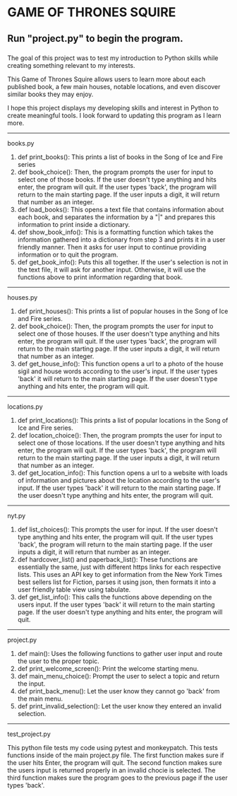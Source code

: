 # GAME OF THRONES SQUIRE
## Run "project.py" to begin the program. 
###

The goal of this project was to test my introduction to Python skills while creating something relevant to my interests. 

This Game of Thrones Squire allows users to learn more about each published book, a few main houses, notable locations, and even discover similar books they may enjoy.

I hope this project displays my developing skills and interest in Python to create meaningful tools. I look forward to updating this program as I learn more.

____
books.py

1. def print_books(): This prints a list of books in the Song of Ice and Fire series
2. def book_choice(): Then, the program prompts the user for input to select one of those books. If the user doesn't type anything and hits enter, the program will quit. If the user types 'back', the program will return to the main starting page. If the user inputs a digit, it will return that number as an integer.
3. def load_books(): This opens a text file that contains information about each book, and separates the information by a "|" and prepares this information to print inside a dictionary.
4. def show_book_info(): This is a formatting function which takes the information gathered into a dictionary from step 3 and prints it in a user friendly manner. Then it asks for user input to continue providing information or to quit the program.
5. def get_book_info(): Puts this all together. If the user's selection is not in the text file, it will ask for another input. Otherwise, it will use the functions above to print information regarding that book.

___
houses.py
1. def print_houses(): This prints a list of popular houses in the Song of Ice and Fire series.
2. def book_choice(): Then, the program prompts the user for input to select one of those houses. If the user doesn't type anything and hits enter, the program will quit. If the user types 'back', the program will return to the main starting page. If the user inputs a digit, it will return that number as an integer.
3. def get_house_info(): This function opens a url to a photo of the house sigil and house words according to the user's input. If the user types 'back' it will return to the main starting page. If the user doesn't type anything and hits enter, the program will quit.


___
locations.py
1. def print_locations(): This prints a list of popular locations in the Song of Ice and Fire series.
2. def location_choice(): Then, the program prompts the user for input to select one of those locations. If the user doesn't type anything and hits enter, the program will quit. If the user types 'back', the program will return to the main starting page. If the user inputs a digit, it will return that number as an integer.
3. def get_location_info(): This function opens a url to a website with loads of information and pictures about the location according to the user's input. If the user types 'back' it will return to the main starting page. If the user doesn't type anything and hits enter, the program will quit.


___
nyt.py
1. def list_choices(): This prompts the user for input. If the user doesn't type anything and hits enter, the program will quit. If the user types 'back', the program will return to the main starting page. If the user inputs a digit, it will return that number as an integer.
2. def hardcover_list() and paperback_list(): These functions are essentially the same, just with different https links for each respective lists. This uses an API key to get information from the New York Times best sellers list for Fiction, parses it using json, then formats it into a user friendly table view using tabulate.
3. def get_list_info(): This calls the functions above depending on the users input. If the user types 'back' it will return to the main starting page. If the user doesn't type anything and hits enter, the program will quit.


___
project.py
1. def main(): Uses the following functions to gather user input and route the user to the proper topic.
2. def print_welcome_screen(): Print the welcome starting menu.
3. def main_menu_choice(): Prompt the user to select a topic and return the input.
4. def print_back_menu(): Let the user know they cannot go 'back' from the main menu.
5. def print_invalid_selection(): Let the user know they entered an invalid selection.

___
test_project.py

This python file tests my code using pytest and monkeypatch. This tests functions inside of the main project.py file. The first function makes sure if the user hits Enter, the program will quit. The second function makes sure the users input is returned properly in an invalid chocie is selected. The third function makes sure the program goes to the previous page if the user types 'back'.
